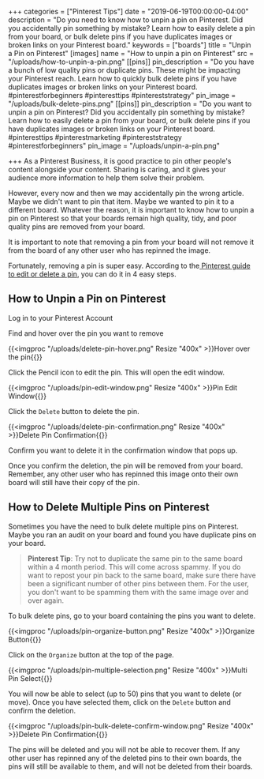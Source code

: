 +++
categories = ["Pinterest Tips"]
date = "2019-06-19T00:00:00-04:00"
description = "Do you need to know how to unpin a pin on Pinterest.  Did you accidentally pin something by mistake? Learn how to easily delete a pin from your board, or bulk delete pins if you have duplicates images or broken links on your Pinterest board."
keywords = ["boards"]
title = "Unpin a Pin on Pinterest"
[images]
name = "How to unpin a pin on Pinterest"
src = "/uploads/how-to-unpin-a-pin.png"
[[pins]]
pin_description = "Do you have a bunch of low quality pins or duplicate pins. These might be impacting your Pinterest reach. Learn how to quickly bulk delete pins if you have duplicates images or broken links on your Pinterest board. #pinterestforbeginners #pinteresttips #pintereststrategy"
pin_image = "/uploads/bulk-delete-pins.png"
[[pins]]
pin_description = "Do you want to unpin a pin on Pinterest?  Did you accidentally pin something by mistake? Learn how to easily delete a pin from your board, or bulk delete pins if you have duplicates images or broken links on your Pinterest board. #pinteresttips #pinterestmarketing #pintereststrategy #pinterestforbeginners"
pin_image = "/uploads/unpin-a-pin.png"

+++
As a Pinterest Business, it is good practice to pin other people's content alongside your content.  Sharing is caring, and it gives your audience more information to help them solve their problem.

However, every now and then we may accidentally pin the wrong article.  Maybe we didn't want to pin that item.  Maybe we wanted to pin it to a different board.  Whatever the reason, it is important to know how to unpin a pin on Pinterest so that your boards remain high quality, tidy, and poor quality pins are removed from your board.

It is important to note that removing a pin from your board will not remove it from the board of any other user who has repinned the image.

Fortunately, removing a pin is super easy.  According to the[ Pinterest guide to edit or delete a pin](https://help.pinterest.com/en/article/edit-or-delete-a-pin "Pinterest - Edit or Delete a Pin"), you can do it in 4 easy steps.

## How to Unpin a Pin on Pinterest

Log in to your Pinterest Account

Find and hover over the pin you want to remove

{{<imgproc "/uploads/delete-pin-hover.png" Resize "400x" >}}Hover over the pin{{</imgproc>}}

Click the Pencil icon to edit the pin.  This will open the edit window.

{{<imgproc "/uploads/pin-edit-window.png" Resize "400x" >}}Pin Edit Window{{</imgproc>}}

Click the `Delete` button to delete the pin.

{{<imgproc "/uploads/delete-pin-confirmation.png" Resize "400x" >}}Delete Pin Confirmation{{</imgproc>}}

Confirm you want to delete it in the confirmation window that pops up.

Once you confirm the deletion, the pin will be removed from your board.  Remember, any other user who has repinned this image onto their own board will still have their copy of the pin.

## How to Delete Multiple Pins on Pinterest

Sometimes you have the need to bulk delete multiple pins on Pinterest.  Maybe you ran an audit on your board and found you have duplicate pins on your board.

> **Pinterest Tip**: Try not to duplicate the same pin to the same board within a 4 month period.  This will come across spammy.  If you do want to repost your pin back to the same board, make sure there have been a significant number of other pins between them.  For the user, you don't want to be spamming them with the same image over and over again.

To bulk delete pins, go to your board containing the pins you want to delete.

{{<imgproc "/uploads/pin-organize-button.png" Resize "400x" >}}Organize Button{{</imgproc>}}

Click on the `Organize` button at the top of the page.

{{<imgproc "/uploads/pin-multiple-selection.png" Resize "400x" >}}Multi Pin Select{{</imgproc>}}

You will now be able to select (up to 50) pins that you want to delete (or move).  Once you have selected them, click on the `Delete` button and confirm the deletion.

{{<imgproc "/uploads/pin-bulk-delete-confirm-window.png" Resize "400x" >}}Delete Pin Confirmation{{</imgproc>}}

The pins will be deleted and you will not be able to recover them.  If any other user has repinned any of the deleted pins to their own boards, the pins will still be available to them, and will not be deleted from their boards.